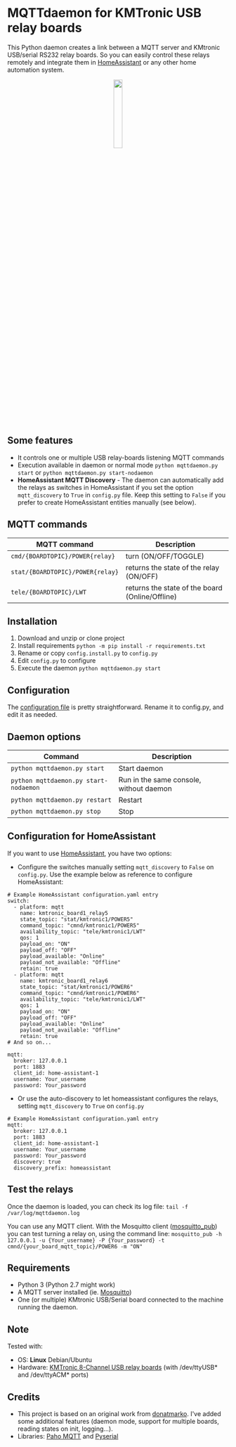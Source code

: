 # MQTTdaemon for KMTronic USB relay boards
This Python daemon creates a link between a MQTT server and KMtronic USB/serial RS232 relay boards.
So you can easily control these relays remotely and integrate them in [HomeAssistant](https://www.home-assistant.io/) or any other home automation system.
<div align="center">
        <img width="20%" src="https://www.kmtronic.com/image/cache/catalog/product_343-500x500.jpg"/>
</div>

## Some features
- It controls one or multiple USB relay-boards listening MQTT commands
- Execution available in daemon or normal mode
  `python mqttdaemon.py start` or `python mqttdaemon.py start-nodaemon`
- **HomeAssistant MQTT Discovery** - The daemon can automatically add the relays as switches in HomeAssistant if you set the option `mqtt_discovery` to `True` in `config.py` file. Keep this setting to `False` if you prefer to create HomeAssistant entities manually (see below).

## MQTT commands
| MQTT command | Description |
| ------------- | ------------- |
| `cmd/{BOARDTOPIC}/POWER{relay}`  | turn (ON/OFF/TOGGLE)  |
| `stat/{BOARDTOPIC}/POWER{relay}`  | returns the state of the relay (ON/OFF)  |
| `tele/{BOARDTOPIC}/LWT`  | returns the state of the board (Online/Offline)  |

## Installation
1. Download and unzip or clone project
2. Install requirements
   `python -m pip install -r requirements.txt`
3. Rename or copy `config.install.py` to `config.py`
4. Edit `config.py` to configure
5. Execute the daemon
   `python mqttdaemon.py start`

## Configuration
The [configuration file](https://github.com/migrivas/MQTTdaemon_kmtronicUSB/blob/master/config.install.py) is pretty straightforward.
Rename it to config.py, and edit it as needed.

## Daemon options
| Command | Description |
| ------------- | ------------- |
| `python mqttdaemon.py start`  | Start daemon  |
| `python mqttdaemon.py start-nodaemon`  | Run in the same console, without daemon  |
| `python mqttdaemon.py restart`  | Restart  |
| `python mqttdaemon.py stop`  | Stop  |

## Configuration for HomeAssistant
If you want to use [HomeAssistant](https://www.home-assistant.io/), you have two options:
- Configure the switches manually setting `mqtt_discovery` to `False` on `config.py`.
  Use the example below as reference to configure HomeAssistant:
```
# Example HomeAssistant configuration.yaml entry
switch:
  - platform: mqtt
    name: kmtronic_board1_relay5
    state_topic: "stat/kmtronic1/POWER5"
    command_topic: "cmnd/kmtronic1/POWER5"
    availability_topic: "tele/kmtronic1/LWT"
    qos: 1
    payload_on: "ON"
    payload_off: "OFF"
    payload_available: "Online"
    payload_not_available: "Offline"
    retain: true
  - platform: mqtt
    name: kmtronic_board1_relay6
    state_topic: "stat/kmtronic1/POWER6"
    command_topic: "cmnd/kmtronic1/POWER6"
    availability_topic: "tele/kmtronic1/LWT"
    qos: 1
    payload_on: "ON"
    payload_off: "OFF"
    payload_available: "Online"
    payload_not_available: "Offline"
    retain: true
# And so on...

mqtt:
  broker: 127.0.0.1
  port: 1883
  client_id: home-assistant-1
  username: Your_username
  password: Your_password
```    
- Or use the auto-discovery to let homeassistant configures the relays, setting `mqtt_discovery` to `True` on `config.py`
```
# Example HomeAssistant configuration.yaml entry
mqtt:
  broker: 127.0.0.1
  port: 1883
  client_id: home-assistant-1
  username: Your_username
  password: Your_password
  discovery: true
  discovery_prefix: homeassistant
```

## Test the relays
Once the daemon is loaded, you can check its log file:
`tail -f /var/log/mqttdaemon.log`

You can use any MQTT client. With the Mosquitto client ([mosquitto_pub](https://manpages.debian.org/testing/mosquitto-clients/mosquitto_pub.1.en.html)) you can test turning a relay on, using the command line:
`mosquitto_pub -h 127.0.0.1 -u {Your_username} -P {Your_password} -t cmnd/{your_board_mqtt_topic}/POWER6 -m "ON"`

## Requirements
- Python 3 (Python 2.7 might work)
- A MQTT server installed (ie. [Mosquitto](https://mosquitto.org/))
- One (or multiple) KMtronic USB/Serial board connected to the machine running the daemon.

## Note
Tested with:
- OS: **Linux** Debian/Ubuntu
- Hardware: [KMTronic 8-Channel USB relay boards](https://sigma-shop.com/product/8/-usb-eight-channel-relay-controller-serial-controlled-12v-ftdi-.html) (with /dev/ttyUSB* and /dev/ttyACM* ports)

## Credits
- This project is based on an original work from [donatmarko](https://github.com/donatmarko/kmtronic-usb-relaybox-mqtt). I've added some additional features (daemon mode, support for multiple boards, reading states on init, logging...).
- Libraries: [Paho MQTT](https://pypi.org/project/paho-mqtt/) and [Pyserial](https://github.com/pyserial/pyserial)
